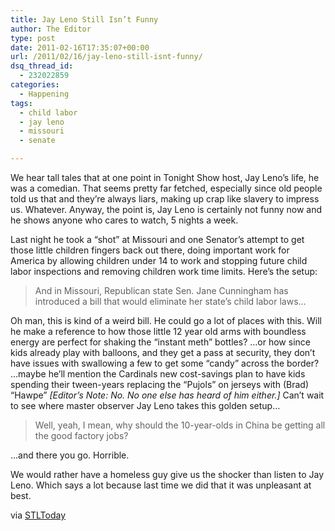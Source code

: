 ```yaml
---
title: Jay Leno Still Isn’t Funny
author: The Editor
type: post
date: 2011-02-16T17:35:07+00:00
url: /2011/02/16/jay-leno-still-isnt-funny/
dsq_thread_id:
  - 232022859
categories:
  - Happening
tags:
  - child labor
  - jay leno
  - missouri
  - senate

---
```

We hear tall tales that at one point in Tonight Show host, Jay Leno&#8217;s life, he was a comedian. That seems pretty far fetched, especially since old people told us that and they&#8217;re always liars, making up crap like slavery to impress us. Whatever. Anyway, the point is, Jay Leno is certainly not funny now and he shows anyone who cares to watch, 5 nights a week.

Last night he took a &#8220;shot&#8221; at Missouri and one Senator&#8217;s attempt to get those little children fingers back out there, doing important work for America by allowing children under 14 to work and stopping future child labor inspections and removing children work time limits. Here&#8217;s the setup:

> And in Missouri, Republican state Sen. Jane Cunningham has introduced a bill that would eliminate her state&#8217;s child labor laws&#8230;

Oh man, this is kind of a weird bill. He could go a lot of places with this. Will he make a reference to how those little 12 year old arms with boundless energy are perfect for shaking the &#8220;instant meth&#8221; bottles? &#8230;or how since kids already play with balloons, and they get a pass at security, they don&#8217;t have issues with swallowing a few to get some &#8220;candy&#8221; across the border? &#8230;maybe he&#8217;ll mention the Cardinals new cost-savings plan to have kids spending their tween-years replacing the &#8220;Pujols&#8221; on jerseys with (Brad) &#8220;Hawpe&#8221; _[Editor&#8217;s Note: No. No one else has heard of him either.]_ Can&#8217;t wait to see where master observer Jay Leno takes this golden setup&#8230;

> Well, yeah, I mean, why should the 10-year-olds in China be getting all the good factory jobs?

&#8230;and there you go. Horrible.

We would rather have a homeless guy give us the shocker than listen to Jay Leno. Which says a lot because last time we did that it was unpleasant at best.

via <a href="http://www.stltoday.com/news/local/govt-and-politics/political-fix/article_46fc0342-39e3-11e0-99a2-00127992bc8b.html" target="_blank">STLToday</a>